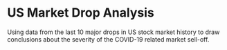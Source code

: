 # US Market Drop Analysis
Using data from the last 10 major drops in US stock market history to draw conclusions about the severity of the COVID-19 related market sell-off.
